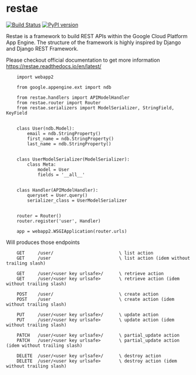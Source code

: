 # restae
[![Build Status](https://travis-ci.org/tolsac/restae.svg?branch=master)](https://travis-ci.org/tolsac/restae) 
[![PyPI version](https://badge.fury.io/py/restae.svg)](https://badge.fury.io/py/restae)

Restae is a framework to build REST APIs within the Google Cloud Platform App Engine. The structure of the framework is highly inspired by Django and Django REST Framework.

Please checkout official documentation to get more information https://restae.readthedocs.io/en/latest/



        import webapp2

        from google.appengine.ext import ndb

        from restae.handlers import APIModelHandler
        from restae.router import Router
        from restae.serializers import ModelSerializer, StringField, KeyField


        class User(ndb.Model):
            email = ndb.StringProperty()
            first_name = ndb.StringProperty()
            last_name = ndb.StringProperty()


        class UserModelSerializer(ModelSerializer):
            class Meta:
                model = User
                fields = '__all__'


        class Handler(APIModelHandler):
            queryset = User.query()
            serializer_class = UserModelSerializer


        router = Router()
        router.register('user', Handler)

        app = webapp2.WSGIApplication(router.urls)

Will produces those endpoints

        GET     /user/                         \ list action
        GET     /user                          \ list action (idem without trailing slash)

        GET     /user/<user key urlsafe>/      \ retrieve action
        GET     /user/<user key urlsafe>       \ retrieve action (idem without trailing slash)

        POST    /user/                         \ create action
        POST    /user                          \ create action (idem without trailing slash)

        PUT     /user/<user key urlsafe>/      \ update action
        PUT     /user/<user key urlsafe>       \ update action (idem without trailing slash)

        PATCH   /user/<user key urlsafe>/      \ partial_update action
        PATCH   /user/<user key urlsafe>       \ partial_update action (idem without trailing slash)

        DELETE  /user/<user key urlsafe>/      \ destroy action
        DELETE  /user/<user key urlsafe>       \ destroy action (idem without trailing slash)